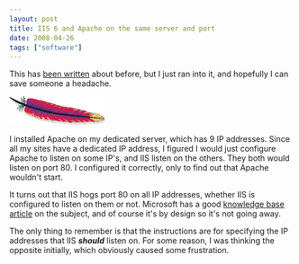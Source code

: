 ```yaml
---
layout: post
title: IIS 6 and Apache on the same server and port
date: 2008-04-26
tags: ["software"]
---
```


This has [been written](http://www.prismix.com/blog/2006/06/running_apache_and_iis_6_toget.cfm) about before, but I just ran into it, and hopefully I can save someone a headache.

![Apache Feather](feather.gif)&#160; 

I installed Apache on my dedicated server, which has 9 IP addresses. Since all my sites have a dedicated IP address, I figured I would just configure Apache to listen on some IP's, and IIS listen on the others. They both would listen on port 80\. I configured it correctly, only to find out that Apache wouldn't start.

It turns out that IIS hogs port 80 on all IP addresses, whether IIS is configured to listen on them or not. Microsoft has a good [knowledge base article](http://support.microsoft.com/default.aspx?scid=kb;en-us;813368&Product=iis60) on the subject, and of course it's by design so it's not going away.

The only thing to remember is that the instructions are for specifying the IP addresses that IIS **_should_** listen on. For some reason, I was thinking the opposite initially, which obviously caused some frustration.
